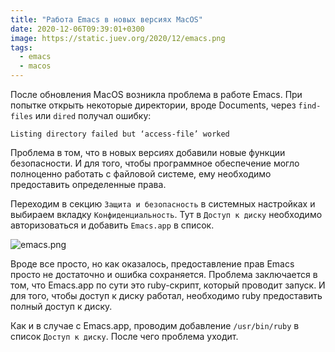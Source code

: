 ```yaml
---
title: "Работа Emacs в новых версиях MacOS"
date: 2020-12-06T09:39:01+0300
image: https://static.juev.org/2020/12/emacs.png
tags:
  - emacs
  - macos
---
```

После обновления MacOS возникла проблема в работе Emacs. При попытке открыть некоторые директории, вроде Documents, через `find-files` или `dired` получал ошибку:

```
Listing directory failed but ‘access-file’ worked
```

Проблема в том, что в новых версиях добавили новые функции безопасности. И для того, чтобы программное обеспечение могло полноценно работать с файловой системе, ему необходимо предоставить определенные права.

Переходим в секцию `Защита и безопасность` в системных настройках и выбираем вкладку `Конфиденциальность`. Тут в `Доступ к диску` необходимо авторизоваться и добавить `Emacs.app` в список.

![emacs.png](https://static.juev.org/2020/12/emacs.png)

Вроде все просто, но как оказалось, предоставление прав Emacs просто не достаточно и ошибка сохраняется. Проблема заключается в том, что Emacs.app по сути это ruby-скрипт, который проводит запуск. И для того, чтобы доступ к диску работал, необходимо ruby предоставить полный доступ к диску.

Как и в случае с Emacs.app, проводим добавление `/usr/bin/ruby` в список `Доступ к диску`. После чего проблема уходит.
